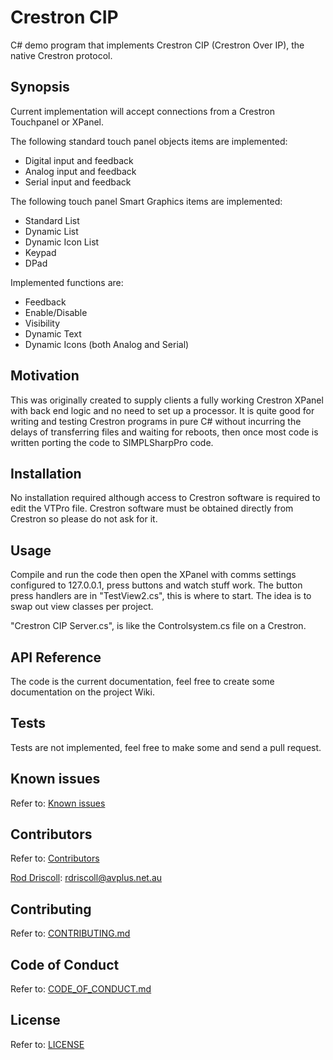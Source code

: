 # Crestron CIP
C# demo program that implements Crestron CIP (Crestron Over IP), the native Crestron protocol.

## Synopsis

Current implementation will accept connections from a Crestron Touchpanel or XPanel.

The following standard touch panel objects items are implemented:

- Digital input and feedback
- Analog input and feedback
- Serial input and feedback

The following touch panel Smart Graphics items are implemented:

- Standard List
- Dynamic List
- Dynamic Icon List
- Keypad
- DPad

Implemented functions are:
 - Feedback
 - Enable/Disable
 - Visibility 
 - Dynamic Text 
 - Dynamic Icons (both Analog and Serial)

## Motivation

This was originally created to supply clients a fully working Crestron XPanel with back end logic and no need to set up a processor. 
It is quite good for writing and testing Crestron programs in pure C# without incurring the delays of transferring files and waiting for reboots, then once most code is written porting the code to SIMPLSharpPro code.

## Installation

No installation required although access to Crestron software is required to edit the VTPro file. Crestron software must be obtained directly from Crestron so please do not ask for it.

## Usage

Compile and run the code then open the XPanel with comms settings configured to 127.0.0.1, press buttons and watch stuff work.
The button press handlers are in "TestView2.cs", this is where to start. The idea is to swap out view classes per project.

"Crestron CIP Server.cs", is like the Controlsystem.cs file on a Crestron.

## API Reference

The code is the current documentation, feel free to create some documentation on the project Wiki. 

## Tests

Tests are not implemented, feel free to make some and send a pull request.

## Known issues
Refer to: [Known issues](https://github.com/rdriscoll/Crestron-CIP/issues)

## Contributors
Refer to: [Contributors](https://github.com/rdriscoll/Crestron-CIP/graphs/contributors)

[Rod Driscoll](https://github.com/rdriscoll): rdriscoll@avplus.net.au

## Contributing
Refer to: [CONTRIBUTING.md](https://github.com/rdriscoll/Crestron-CIP/blob/master/CONTRIBUTING.md)

## Code of Conduct
Refer to: [CODE_OF_CONDUCT.md](https://github.com/rdriscoll/Crestron-CIP/blob/master/CODE_OF_CONDUCT.md)

## License
Refer to: [LICENSE](https://github.com/rdriscoll/Crestron-CIP/blob/master/LICENSE)

